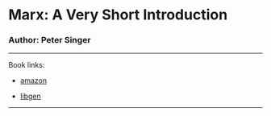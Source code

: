 # Marx: A Very Short Introduction

### Author: Peter Singer

---

Book links:
 - [amazon](https://www.amazon.com/Marx-Very-Short-Introduction-Introductions/dp/0198821077)

 - [libgen](https://libgen.st/search.php?req=marx+a+very+short+introduction&open=0&res=25&view=simple&phrase=1&column=def)

 ---

